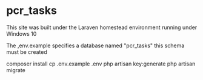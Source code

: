 # pcr_tasks
This site was built under the Laraven homestead environment running under Windows 10

The ,env.example specifies a database named "pcr_tasks" this schema must be created

composer install
cp .env.example .env
php artisan key:generate
php artisan migrate

